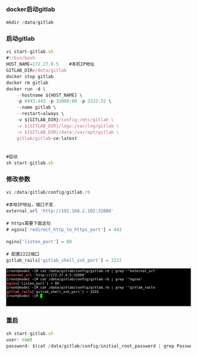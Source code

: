 ### docker启动gitlab

```javascript
mkdir /data/gitlab
```

### 启动gitlab

```javascript
vi start-gitlab.sh
#!/bin/bash
HOST_NAME=172.27.0.5    #本机IP地址
GITLAB_DIR=/data/gitlab
docker stop gitlab
docker rm gitlab
docker run -d \
    --hostname ${HOST_NAME} \
    -p 8443:443 -p 32080:80 -p 2222:22 \
    --name gitlab \
    --restart=always \
    -v ${GITLAB_DIR}/config:/etc/gitlab \
    -v ${GITLAB_DIR}/logs:/var/log/gitlab \
    -v ${GITLAB_DIR}/data:/var/opt/gitlab \
    gitlab/gitlab-ce:latest

    
#启动
sh start-gitlab.sh
```

### 修改参数

```javascript
vi /data/gitlab/config/gitlab.rb

#本地IP地址，端口不变.
external_url 'http://192.168.2.102:32080'

# https需要下面这句
# nginx['redirect_http_to_https_port'] = 443
 
nginx['listen_port'] = 80
 
# 配置2222端口
gitlab_rails['gitlab_shell_ssh_port'] = 2222
```

![./image/1.png](./image/1.png)

### 重启

```javascript
sh start-gitlab.sh
user: root
password: $(cat /data/gitlab/config/initial_root_password | grep Password: | awk '{print $2}')
```

